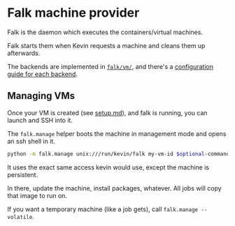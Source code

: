 Falk machine provider
=====================

Falk is the daemon which executes the containers/virtual machines.

Falk starts them when Kevin requests a machine and cleans them up afterwards.

The backends are implemented in [`falk/vm/`](/falk/vm), and there's a [configuration guide for each backend](container/).


Managing VMs
------------

Once your VM is created (see [setup.md](setup.md)), and falk is running,
you can launch and SSH into it.

The `falk.manage` helper boots the machine in management mode
and opens an ssh shell in it.

``` bash
python -m falk.manage unix:///run/kevin/falk my-vm-id $optional-command
```

It uses the exact same access kevin would use,
except the machine is persistent.

In there, update the machine, install packages, whatever.
All jobs will copy that image to run on.

If you want a temporary machine (like a job gets), call `falk.manage --volatile`.
